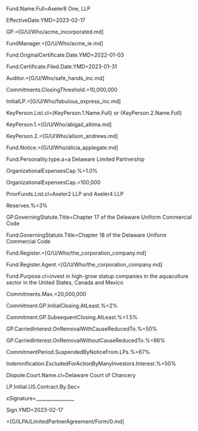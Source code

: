 Fund.Name.Full=Axeler8 One, LLP

EffectiveDate.YMD=2023-02-17

GP.=[G/U/Who/acme_incorporated.md]

FundManager.=[G/U/Who/acme_ie.md]

Fund.OriginalCertificate.Date.YMD=2022-01-03

Fund.Certificate.Filed.Date.YMD=2023-01-31

Auditor.=[G/U/Who/safe_hands_inc.md]

Commitments.ClosingThreshold.$=$10,000,000

InitialLP.=[G/U/Who/fabulous_express_inc.md]

KeyPerson.List.cl={KeyPerson.1.Name.Full} or {KeyPerson.2.Name.Full}

KeyPerson.1.=[G/U/Who/abigail_altima.md]

KeyPerson.2.=[G/U/Who/alison_andrews.md]

Fund.Notice.=[G/U/Who/alicia_applegate.md]

Fund.Personality.type.a=a Delaware Limited Partnership

OrganizationalExpensesCap.%=1.0%

OrganizationalExpensesCap.$=$100,000

PriorFunds.List.cl=Axeler2 LLP and Axeler4 LLP

Reserves.%=3%

GP.GoverningStatute.Title=Chapter 17 of the Delaware Uniform Commercial Code 

Fund.GoverningStatute.Title=Chapter 18 of the Delaware Uniform Commercial Code 

Fund.Register.=[G/U/Who/the_corporation_company.md]

Fund.Register.Agent.=[G/U/Who/the_corporation_company.md]

Fund.Purpose.cl=invest in high-grow statup companies in the aquaculture sector in the United States, Canada and Mexico

Commitments.Max.$=$20,000,000

Commitment.GP.InitialClosing.AtLeast.%=2%

Commitment.GP.SubsequentClosing.AtLeast.%=1.5%

GP.CarriedInterest.OnRemovalWithCauseReducedTo.%=50%

GP.CarriedInterest.OnRemovalWithoutCauseReducedTo.%=66%

CommitmentPeriod.SuspendedByNoticeFrom.LPs.%=67%

Indemnification.ExcludedForActionByManyInvestors.Interest.%=50%

Dispute.Court.Name.cl=Delaware Court of Chancery


LP.Initial.US.Contract.By.Sec=

xSignature=________________

Sign.YMD=2023-02-17

=[G/ILPA/LimitedPartnerAgreement/Form/0.md]
